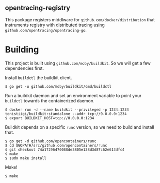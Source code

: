opentracing-registry
---

This package registers middlware for `github.com/docker/distribution` that instruments registry with distributed tracing using `github.com/opentracing/opentracing-go`.

# Building

This project is built using `github.com/moby/buildkit`. So we will get a few dependencies first.

Install `buildctl` the buildkit client.
```
$ go get -u github.com/moby/buildkit/cmd/buildctl 
```

Run a buildkit daemon and set an environment variable to point your `buildctl` towards the containerized daemon.
```
$ docker run -d --name buildkit --privileged -p 1234:1234 tonistiigi/buildkit:standalone --addr tcp://0.0.0.0:1234
$ export BUILDKIT_HOST=tcp://0.0.0.0:1234
```

Buildkit depends on a specific `runc` version, so we need to build and install that.
```
$ go get -d github.com/opencontainers/runc
$ cd $GOPATH/src/github.com/opencontainers/runc
$ git checkout 74a17296470088de3805e138d3d87c62e613dfc4
$ make
$ sudo make install
```

Make!
```
$ make
```
